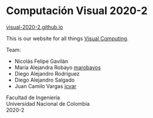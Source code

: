# Computación Visual 2020-2

[visual-2020-2.github.io](https://garayf.github.io/visua/)

This is our website for all things [Visual Computing](https://visualcomputing.github.io).

Team:
- Nicolás Felipe Gavilán
- María Alejandra Robayo [marobayos](https://github.com/marobayos)
- Diego Alejandro Rodríguez
- Diego Alejandro Salgado
- Juan Camilo Vargas [jcvar](https://github.com/jcvar)

Facultad de Ingeniería\
Universidad Nacional de Colombia\
2020-2

